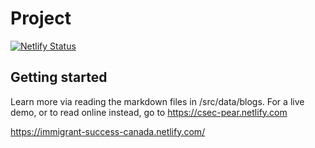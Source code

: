 # Project
[![Netlify Status](https://api.netlify.com/api/v1/badges/fb6544df-d273-476a-a25c-d0f319ce305e/deploy-status)](https://app.netlify.com/sites/immigrant-success-canada/deploys)

## Getting started
Learn more via reading the markdown files in /src/data/blogs. For a live demo, or to read online instead, go to https://csec-pear.netlify.com

https://immigrant-success-canada.netlify.com/

